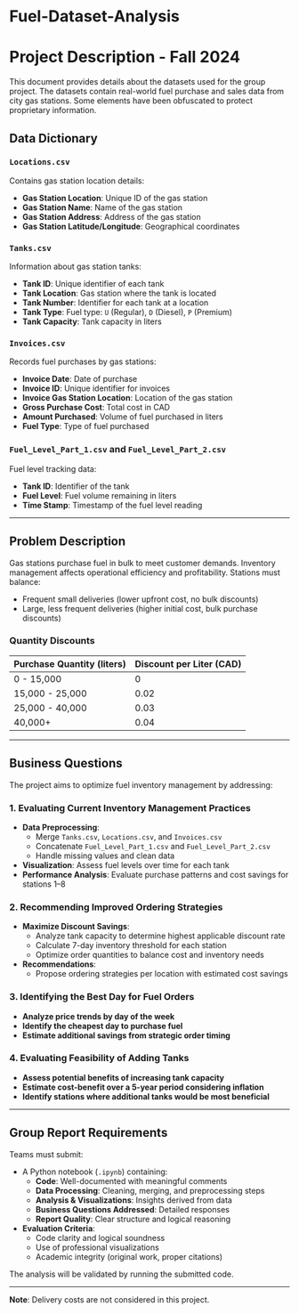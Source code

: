 # Fuel-Dataset-Analysis
# Project Description - Fall 2024

This document provides details about the datasets used for the group project. The datasets contain real-world fuel purchase and sales data from city gas stations. Some elements have been obfuscated to protect proprietary information.

## Data Dictionary

### `Locations.csv`
Contains gas station location details:
- **Gas Station Location**: Unique ID of the gas station
- **Gas Station Name**: Name of the gas station
- **Gas Station Address**: Address of the gas station
- **Gas Station Latitude/Longitude**: Geographical coordinates

### `Tanks.csv`
Information about gas station tanks:
- **Tank ID**: Unique identifier of each tank
- **Tank Location**: Gas station where the tank is located
- **Tank Number**: Identifier for each tank at a location
- **Tank Type**: Fuel type: `U` (Regular), `D` (Diesel), `P` (Premium)
- **Tank Capacity**: Tank capacity in liters

### `Invoices.csv`
Records fuel purchases by gas stations:
- **Invoice Date**: Date of purchase
- **Invoice ID**: Unique identifier for invoices
- **Invoice Gas Station Location**: Location of the gas station
- **Gross Purchase Cost**: Total cost in CAD
- **Amount Purchased**: Volume of fuel purchased in liters
- **Fuel Type**: Type of fuel purchased

### `Fuel_Level_Part_1.csv` and `Fuel_Level_Part_2.csv`
Fuel level tracking data:
- **Tank ID**: Identifier of the tank
- **Fuel Level**: Fuel volume remaining in liters
- **Time Stamp**: Timestamp of the fuel level reading

---

## Problem Description

Gas stations purchase fuel in bulk to meet customer demands. Inventory management affects operational efficiency and profitability. Stations must balance:
- Frequent small deliveries (lower upfront cost, no bulk discounts)
- Large, less frequent deliveries (higher initial cost, bulk purchase discounts)

### Quantity Discounts
| Purchase Quantity (liters) | Discount per Liter (CAD) |
|----------------------------|--------------------------|
| 0 - 15,000                | 0                        |
| 15,000 - 25,000           | 0.02                     |
| 25,000 - 40,000           | 0.03                     |
| 40,000+                   | 0.04                     |

---

## Business Questions

The project aims to optimize fuel inventory management by addressing:

### 1. Evaluating Current Inventory Management Practices
- **Data Preprocessing**:
  - Merge `Tanks.csv`, `Locations.csv`, and `Invoices.csv`
  - Concatenate `Fuel_Level_Part_1.csv` and `Fuel_Level_Part_2.csv`
  - Handle missing values and clean data
- **Visualization**: Assess fuel levels over time for each tank
- **Performance Analysis**: Evaluate purchase patterns and cost savings for stations 1–8

### 2. Recommending Improved Ordering Strategies
- **Maximize Discount Savings**:
  - Analyze tank capacity to determine highest applicable discount rate
  - Calculate 7-day inventory threshold for each station
  - Optimize order quantities to balance cost and inventory needs
- **Recommendations**:
  - Propose ordering strategies per location with estimated cost savings

### 3. Identifying the Best Day for Fuel Orders
- **Analyze price trends by day of the week**
- **Identify the cheapest day to purchase fuel**
- **Estimate additional savings from strategic order timing**

### 4. Evaluating Feasibility of Adding Tanks
- **Assess potential benefits of increasing tank capacity**
- **Estimate cost-benefit over a 5-year period considering inflation**
- **Identify stations where additional tanks would be most beneficial**

---

## Group Report Requirements
Teams must submit:
- A Python notebook (`.ipynb`) containing:
  - **Code**: Well-documented with meaningful comments
  - **Data Processing**: Cleaning, merging, and preprocessing steps
  - **Analysis & Visualizations**: Insights derived from data
  - **Business Questions Addressed**: Detailed responses
  - **Report Quality**: Clear structure and logical reasoning
- **Evaluation Criteria**:
  - Code clarity and logical soundness
  - Use of professional visualizations
  - Academic integrity (original work, proper citations)

The analysis will be validated by running the submitted code.

---

**Note**: Delivery costs are not considered in this project.
